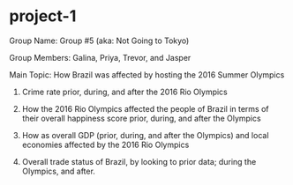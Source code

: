 # project-1

Group Name: Group #5 (aka: Not Going to Tokyo)

Group Members: Galina, Priya, Trevor, and Jasper

Main Topic: How Brazil was affected by hosting the 2016 Summer Olympics

1) Crime rate prior, during, and after the 2016 Rio Olympics

2) How the 2016 Rio Olympics affected the people of Brazil in terms of their overall happiness score prior, during, and after the Olympics

3) How as overall GDP (prior, during, and after the Olympics) and local economies affected by the 2016 Rio Olympics

4) Overall trade status of Brazil, by looking to prior data; during the Olympics, and after.
